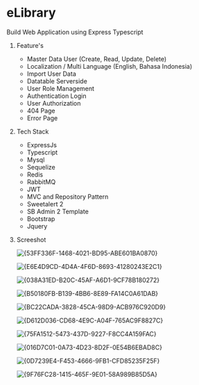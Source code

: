 # eLibrary

Build Web Application using Express Typescript

1. Feature's
   - Master Data User (Create, Read, Update, Delete)
   - Localization / Multi Language (English, Bahasa Indonesia)
   - Import User Data
   - Datatable Serverside
   - User Role Management
   - Authentication Login
   - User Authorization
   - 404 Page
   - Error Page

2. Tech Stack
   - ExpressJs
   - Typescript
   - Mysql
   - Sequelize
   - Redis
   - RabbitMQ
   - JWT
   - MVC and Repository Pattern
   - Sweetalert 2
   - SB Admin 2 Template
   - Bootstrap
   - Jquery


3. Screeshot
   
   ![{53FF336F-1468-4021-BD95-ABE601BA0870}](https://github.com/user-attachments/assets/32edb962-4e74-4fa2-8ff6-9e61700855bf)

   ![{E6E4D9CD-4D4A-4F6D-8693-41280243E2C1}](https://github.com/user-attachments/assets/2c799eab-0eec-482f-81b6-7615e8bba9f0)

   ![{038A31ED-B20C-45AF-A6D1-9CF78B180272}](https://github.com/user-attachments/assets/941bc55e-8650-463a-9e6b-2c022d3d9b46)

   ![{B50180FB-B139-4BB6-8E89-FA14C0A61DAB}](https://github.com/user-attachments/assets/2f1cf210-e527-43f5-bd0c-3b45b969c13e)

   ![{BC22CADA-3828-45CA-98D9-ACB976C920D9}](https://github.com/user-attachments/assets/404b79dc-aca7-43f0-a1e4-ac2cf0899be7)

   ![{D612D036-CD68-4E9C-A04F-765AC9F8827C}](https://github.com/user-attachments/assets/7886b57d-3ad2-4b51-b4f1-ff4eb7da665f)

   ![{75FA1512-5473-437D-9227-F8CC4A159FAC}](https://github.com/user-attachments/assets/b6ffb6e8-bbac-4244-a5e1-c7740866ce84)

   ![{016D7C01-0A73-4D23-8D2F-0E54B6EBAD8C}](https://github.com/user-attachments/assets/a924e1bb-8f9a-400c-b121-ffce368a4087)

   ![{0D7239E4-F453-4666-9FB1-CFD85235F25F}](https://github.com/user-attachments/assets/0a6ee7ea-da5e-4697-80d1-a53096f7408d)

   ![{9F76FC28-1415-465F-9E01-58A989B85D5A}](https://github.com/user-attachments/assets/2693818b-158e-4c84-a251-39b20fd1818d)


